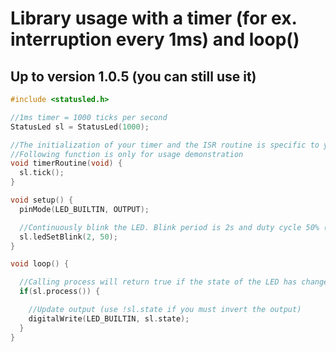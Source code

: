 # Library usage with a timer (for ex. interruption every 1ms) and loop()

## Up to version 1.0.5 (you can still use it)

```cpp
#include <statusled.h>

//1ms timer = 1000 ticks per second
StatusLed sl = StatusLed(1000);

//The initialization of your timer and the ISR routine is specific to your board.
//Following function is only for usage demonstration
void timerRoutine(void) {
  sl.tick();
}

void setup() {
  pinMode(LED_BUILTIN, OUTPUT);

  //Continuously blink the LED. Blink period is 2s and duty cycle 50% (1s on, 1s off).
  sl.ledSetBlink(2, 50);
}

void loop() {

  //Calling process will return true if the state of the LED has changed.
  if(sl.process()) {

    //Update output (use !sl.state if you must invert the output)
    digitalWrite(LED_BUILTIN, sl.state);
  }
}
```